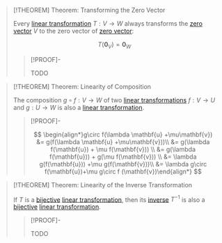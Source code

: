 >[!THEOREM] Theorem: Transforming the Zero Vector
>
>Every [linear transformation](Linear%20Transformation.md) $T: V \to W$ always transforms the [zero vector](../Vector%20Spaces/Vector%20Space.md) $V$ to the zero vector of [zero vector](../Vector%20Spaces/Vector%20Space.md):
>
>$$
>T(\mathbf{0}_V) = \mathbf{0}_W
>$$
>
>>[!PROOF]-
>>
>>TODO
>>
>

>[!THEOREM] Theorem: Linearity of Composition
>
>The composition $g\circ f: V\to W$ of two [linear transformations](Linear%20Transformation.md) $f: V \to U$ and $g: U \to W$ is also a [linear transformation](Linear%20Transformation.md).
>
>>[!PROOF]-
>>
>>$$
>>\begin{align*}g\circ f(\lambda \mathbf{u} +\mu\mathbf{v}) &= g(f(\lambda \mathbf{u} +\mu\mathbf{v}))\\ &= g(\lambda f(\mathbf{u}) + \mu f(\mathbf{v})) \\ &= g(\lambda f(\mathbf{u})) + g(\mu f(\mathbf{v})) \\ &= \lambda g(f(\mathbf{u})) +\mu g(f(\mathbf{v}))\\ &= \lambda g\circ f(\mathbf{u})+\mu g\circ f (\mathbf{v})\end{align*}
>>$$
>>
>

>[!THEOREM] Theorem: Linearity of the Inverse Transformation
>
>If $T$ is a [bijective](../../../Analysis/Functions/Types%20of%20Functions/Bijection.md) [linear transformation](Linear%20Transformation.md), then its [inverse](../../../Analysis/Functions/Types%20of%20Functions/Injection.md) $T^{-1}$ is also a [bijective](../../../Analysis/Functions/Types%20of%20Functions/Bijection.md) [linear transformation](Linear%20Transformation.md).
>
>>[!PROOF]-
>>
>>TODO
>>
>